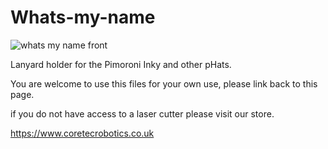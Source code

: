 # Whats-my-name

![whats my name front](https://github.com/Coretec-Robotics/Whats-my-name/What'sMyNameFront.jpg)

Lanyard holder for the Pimoroni Inky and other pHats.

You are welcome to use this files for your own use, please link back to this page.

if you do not have access to a laser cutter please visit our store.

https://www.coretecrobotics.co.uk
